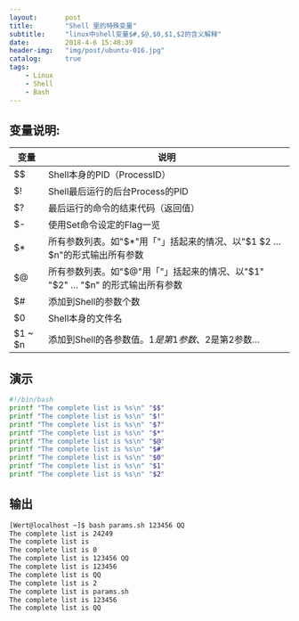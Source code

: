 ```yaml
---
layout:       post
title:        "Shell 里的特殊变量"
subtitle:     "linux中shell变量$#,$@,$0,$1,$2的含义解释"
date:         2018-4-6 15:48:39
header-img:   "img/post/ubuntu-016.jpg"
catalog:      true
tags:
    - Linux 
    - Shell 
    - Bash
---
```


##  变量说明: 

变量|说明
---|---
$$ | Shell本身的PID（ProcessID）   
$! | Shell最后运行的后台Process的PID 
$?|最后运行的命令的结束代码（返回值） 
$- | 使用Set命令设定的Flag一览 
$* |所有参数列表。如"$*"用「"」括起来的情况、以"$1 $2 … $n"的形式输出所有参数 
$@ |所有参数列表。如"$@"用「"」括起来的情况、以"$1" "$2" … "$n" 的形式输出所有参数
$# |添加到Shell的参数个数 
$0 |Shell本身的文件名 
$1 ~ $n|添加到Shell的各参数值。$1是第1参数、$2是第2参数…

## 演示

```bash
#!/bin/bash
printf "The complete list is %s\n" "$$" 
printf "The complete list is %s\n" "$!"
printf "The complete list is %s\n" "$?"
printf "The complete list is %s\n" "$*"
printf "The complete list is %s\n" "$@"
printf "The complete list is %s\n" "$#"
printf "The complete list is %s\n" "$0"
printf "The complete list is %s\n" "$1"
printf "The complete list is %s\n" "$2"
```
## 输出

```bash
[Wert@localhost ~]$ bash params.sh 123456 QQ
The complete list is 24249
The complete list is
The complete list is 0
The complete list is 123456 QQ
The complete list is 123456
The complete list is QQ
The complete list is 2
The complete list is params.sh
The complete list is 123456
The complete list is QQ
```